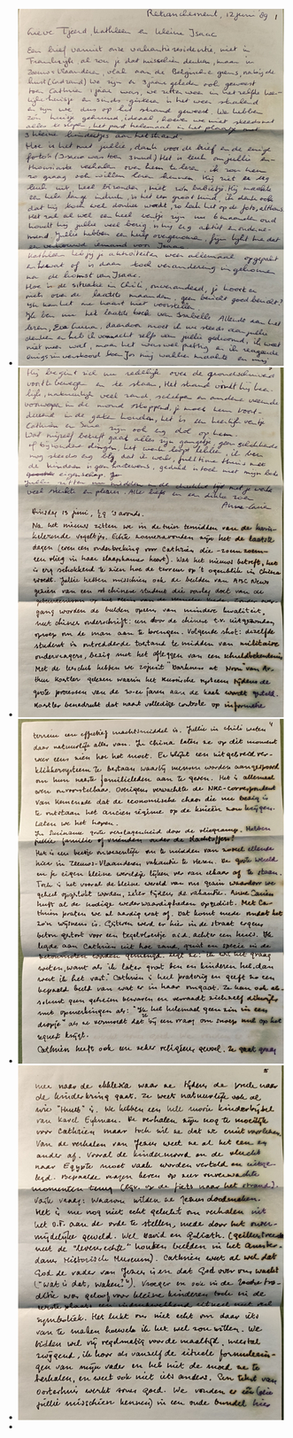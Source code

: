 - ![2025-02-11-13-09-03.jpeg](../assets/2025-02-11-13-09-03.jpeg)
- ![2025-02-11-13-09-18.jpeg](../assets/2025-02-11-13-09-18.jpeg)
- ![2025-02-11-13-09-36.jpeg](../assets/2025-02-11-13-09-36.jpeg)
- ![2025-02-11-13-09-56.jpeg](../assets/2025-02-11-13-09-56.jpeg)
-